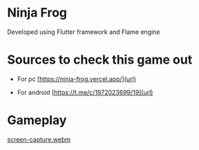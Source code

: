 
# Ninja Frog

Developed using Flutter framework and Flame engine

# Sources to check this game out

- For pc [https://ninja-frog.vercel.app/](url)
  
- For android [https://t.me/c/1972023699/19](url)

# Gameplay

[screen-capture.webm](https://github.com/elbeekk/Ninja-Frog/assets/121304208/6eb4156b-257d-4fbf-812a-0e318700db9c)
